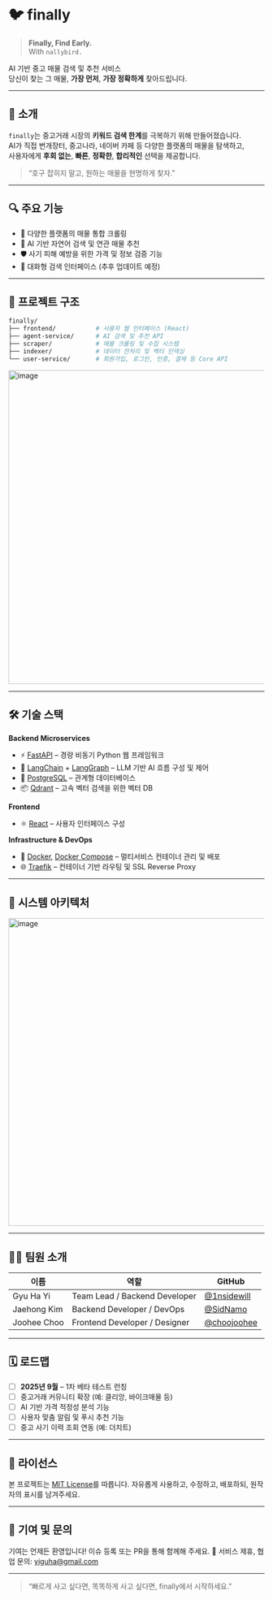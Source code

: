 # 🐦 finally

> **Finally, Find Early.**  
> With `nallybird.`  

AI 기반 중고 매물 검색 및 추천 서비스  
당신이 찾는 그 매물, **가장 먼저**, **가장 정확하게** 찾아드립니다.

---

## 🚀 소개

`finally`는 중고거래 시장의 **키워드 검색 한계**를 극복하기 위해 만들어졌습니다.  
AI가 직접 번개장터, 중고나라, 네이버 카페 등 다양한 플랫폼의 매물을 탐색하고,  
사용자에게 **후회 없는**, **빠른**, **정확한**, **합리적인** 선택을 제공합니다.

> “호구 잡히지 말고, 원하는 매물을 현명하게 찾자.”

---

## 🔍 주요 기능

- 📡 다양한 플랫폼의 매물 통합 크롤링  
- 🧠 AI 기반 자연어 검색 및 연관 매물 추천  
- 🛡️ 사기 피해 예방을 위한 가격 및 정보 검증 기능  
- 💬 대화형 검색 인터페이스 (추후 업데이트 예정)

---

## 🧩 프로젝트 구조

```bash
finally/
├── frontend/           # 사용자 웹 인터페이스 (React)
├── agent-service/      # AI 검색 및 추천 API
├── scraper/            # 매물 크롤링 및 수집 시스템
├── indexer/            # 데이터 전처리 및 벡터 인덱싱
└── user-service/       # 회원가입, 로그인, 인증, 결제 등 Core API
````

<img width="618" alt="image" src="https://github.com/user-attachments/assets/82307463-6000-439b-b2d4-e69bc1c1e31b" />

---

## 🛠 기술 스택

**Backend Microservices**

* ⚡️ [FastAPI](https://fastapi.tiangolo.com/) – 경량 비동기 Python 웹 프레임워크
* 🧠 [LangChain](https://www.langchain.com/) + [LangGraph](https://www.langchain.com/langgraph) – LLM 기반 AI 흐름 구성 및 제어
* 🧾 [PostgreSQL](https://www.postgresql.org/) – 관계형 데이터베이스
* 📦 [Qdrant](https://qdrant.tech/) – 고속 벡터 검색을 위한 벡터 DB

**Frontend**

* ⚛️ [React](https://reactjs.org/) – 사용자 인터페이스 구성

**Infrastructure & DevOps**

* 🐳 [Docker](https://www.docker.com/), [Docker Compose](https://docs.docker.com/compose/) – 멀티서비스 컨테이너 관리 및 배포
* 🌐 [Traefik](https://traefik.io/) – 컨테이너 기반 라우팅 및 SSL Reverse Proxy

---

## 📡 시스템 아키텍처

<img width="606" alt="image" src="https://github.com/user-attachments/assets/218dac22-ed3d-4d6c-9da5-aa0691a92af3" />

---

## 🧑‍💻 팀원 소개

| 이름          | 역할                            | GitHub                                       |
| ----------- | ----------------------------- | -------------------------------------------- |
| Gyu Ha Yi   | Team Lead / Backend Developer | [@1nsidewill](https://github.com/1nsidewill) |
| Jaehong Kim | Backend Developer / DevOps    | [@SidNamo](https://github.com/SidNamo)       |
| Joohee Choo | Frontend Developer / Designer | [@choojoohee](https://github.com/choojoohee) |

---

## 🗓️ 로드맵

* [ ] **2025년 9월** – 1차 베타 테스트 런칭
* [ ] 중고거래 커뮤니티 확장 (예: 클리앙, 바이크매물 등)
* [ ] AI 기반 가격 적정성 분석 기능
* [ ] 사용자 맞춤 알림 및 푸시 추천 기능
* [ ] 중고 사기 이력 조회 연동 (예: 더치트)

---

## 📄 라이선스

본 프로젝트는 [MIT License](./LICENSE)를 따릅니다.
자유롭게 사용하고, 수정하고, 배포하되, 원작자의 표시를 남겨주세요.

---

## 🤝 기여 및 문의

기여는 언제든 환영입니다!
이슈 등록 또는 PR을 통해 함께해 주세요. 🙌
서비스 제휴, 협업 문의: [yiguha@gmail.com](mailto:yiguha@gmail.com)

---

> “빠르게 사고 싶다면,
> 똑똑하게 사고 싶다면,
> finally에서 시작하세요.”

